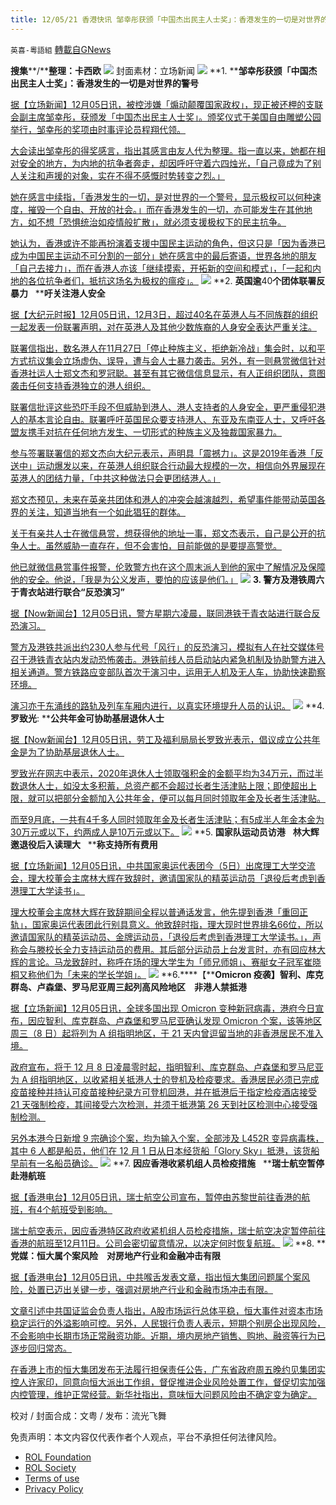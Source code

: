 ```yaml
---
title: 12/05/21 香港快讯 邹幸彤获颁「中国杰出民主人士奖」：香港发生的一切是对世界的警号
---
```

`英喜-粵語組` [轉載自GNews](https://gnews.org/zh-hans/1723005/)

**搜集****/****整理：卡西欧**
![](https://assets.gnews.org/wp-content/uploads/2021/12/1205fenmian.jpg)
封面素材：立场新闻
![](https://assets.gnews.org/wp-content/uploads/2021/12/Screen-Shot-2021-12-05-at-9.20.12-AM.png)
**1. ****邹幸彤获颁「中国杰出民主人士奖」：香港发生的一切是对世界的警号**

[据【立场新闻】12月05日讯，被控涉嫌「煽动颠覆国家政权」，现正被还柙的支联会副主席邹幸彤，获颁发「中国杰出民主人士奖」。颁奖仪式于美国自由雕塑公园举行，邹幸彤的奖项由时事评论员程翔代领。](https://www.thestandnews.com/politics/鄒幸彤獲頒中國傑出民主人士獎香港發生的一切是對世界的警號)

[大会读出邹幸彤的得奖感言，指出其感言由友人代为整理。指一直以来，她都在相对安全的地方，为内地的抗争者奔走，却因呼吁守着六四烛光，「自己竟成为了别人关注和声援的对象，实在不得不感慨时势转变之烈。」](https://www.thestandnews.com/politics/鄒幸彤獲頒中國傑出民主人士獎香港發生的一切是對世界的警號)

[她在感言中续指，「香港发生的一切，是对世界的一个警号，显示极权可以何种速度，摧毁一个自由、开放的社会。」而在香港发生的一切，亦可能发生在其他地方，如不想「恐惧统治如疫情般扩散」，就必须支援极权下的民主抗争。](https://www.thestandnews.com/politics/鄒幸彤獲頒中國傑出民主人士獎香港發生的一切是對世界的警號)

[她认为，香港或许不能再扮演着支援中国民主运动的角色，但这只是「因为香港已成为中国民主运动不可分割的一部分」她在感言中的最后寄语，世界各地的朋友「自己去接力」，而在香港人亦该「继续摸索，开拓新的空间和模式」，「一起和内地的各位抗争者们，抵抗这场名为极权的瘟疫」。](https://www.thestandnews.com/politics/鄒幸彤獲頒中國傑出民主人士獎香港發生的一切是對世界的警號)
![](https://assets.gnews.org/wp-content/uploads/2021/12/Screen-Shot-2021-12-05-at-9.20.22-AM.png)
**2. ****英国逾****40****个团体联署反暴力****   ****吁关注港人安全**

[据【大纪元时报】12月05日讯，12月3日，超过40名在英港人与不同族群的组织一起发表一份联署声明，对在英港人及其他少数族裔的人身安全表达严重关注。](https://hk.epochtimes.com/news/2021-12-05/52104860)

[联署信指出，数名港人在11月27日「停止种族主义，拒绝新冷战」集会时，以和平方式抗议集会立场虚伪、误导，遭与会人士暴力袭击。另外，有一则悬赏微信针对香港社运人士郑文杰和罗冠聪。甚至有其它微信信息显示，有人正组织团队，意图袭击任何支持香港独立的港人组织。](https://hk.epochtimes.com/news/2021-12-05/52104860)

[联署信批评这些恐吓手段不但威胁到港人、港人支持者的人身安全，更严重侵犯港人的基本言论自由。联署呼吁英国民众要支持港人、东亚及东南亚人士，又呼吁各盟友携手对抗在任何地方发生、一切形式的种族主义及独裁国家暴力。](https://hk.epochtimes.com/news/2021-12-05/52104860)

[参与签署联署信的郑文杰向大纪元表示，声明具「震撼力」。这是2019年香港「反送中」运动爆发以来，在英港人组织联合行动最大规模的一次，相信向外界展现在英港人的团结力量，「中共这种做法只会更团结港人。」](https://hk.epochtimes.com/news/2021-12-05/52104860)

[郑文杰预见，未来在英亲共团体和港人的冲突会越演越烈，希望事件能带动英国各界的关注，知道当地有一个如此猖狂的群体。](https://hk.epochtimes.com/news/2021-12-05/52104860)

[关于有亲共人士在微信悬赏，想获得他的地址一事，郑文杰表示，自己是公开的抗争人士。虽然威胁一直存在，但不会害怕，目前能做的是要提高警觉。](https://hk.epochtimes.com/news/2021-12-05/52104860)

[他已就微信悬赏事件报警，伦敦警方也在这个周末派人到他的家中了解情况及保障他的安全。他说，「我是为公义发声，要怕的应该是他们。」](https://hk.epochtimes.com/news/2021-12-05/52104860)
![](https://assets.gnews.org/wp-content/uploads/2021/12/Screen-Shot-2021-12-05-at-9.20.33-AM.png)
**3. ****警方及港铁周六于青衣站进行联合****“****反恐演习****”**

[据【Now新闻台】12月05日讯，警方星期六凌晨，联同港铁于青衣站进行联合反恐演习。](https://news.now.com/home/local/player?newsId=458924)

[警方及港铁共派出约230人参与代号「风行」的反恐演习，模拟有人在社交媒体号召于港铁青衣站内发动恐怖袭击。港铁前线人员启动站内紧急机制及协助警方进入相关通道。警方铁路应变部队首次于演习中，运用无人机及无人车，协助快速勘察环境。](https://news.now.com/home/local/player?newsId=458924)

[演习亦于东涌线的路轨及列车车厢内进行，以真实环境提升人员的认识。](https://news.now.com/home/local/player?newsId=458924)
![](https://assets.gnews.org/wp-content/uploads/2021/12/Screen-Shot-2021-12-05-at-9.20.44-AM.png)
**4. ****罗致光****: ****公共年金可协助基层退休人士**

[据【Now新闻台】12月05日讯，劳工及福利局局长罗致光表示，倡议成立公共年金是为了协助基层退休人士。](https://news.now.com/home/local/player?newsId=458907)

[罗致光在网志中表示，2020年退休人士领取强积金的金额平均为34万元，而过半数退休人士，如没太多积蓄，总资产都不会超过长者生活津贴上限；即使超出上限，就可以把部分金额加入公共年金，便可以每月同时领取年金及长者生活津贴。](https://news.now.com/home/local/player?newsId=458907)

[而至9月底，一共有4千多人同时领取年金及长者生活津贴；有5成半人年金本金为30万元或以下，约两成人是10万元或以下。](https://news.now.com/home/local/player?newsId=458907)
![](https://assets.gnews.org/wp-content/uploads/2021/12/Screen-Shot-2021-12-05-at-9.20.52-AM.png)
**5. ****国家队运动员访港****   ****林大辉邀退役后入读理大****   ****称支持所有费用**

[据【立场新闻】12月05日讯，中共国家奥运代表团今（5日）出席理工大学交流会，理大校董会主席林大辉在致辞时，邀请国家队的精英运动员「退役后考虑到香港理工大学读书」。](https://www.thestandnews.com/society/國家隊運動員訪港-林大輝邀退役後入讀理大-稱支持所有費用)

[理大校董会主席林大辉在致辞期间全程以普通话发言，他先提到香港「重回正轨」，国家奥运代表团此行别具意义。他致辞时指，理大现时世界排名66位，所以邀请国家队的精英运动员、金牌运动员，「退役后考虑到香港理工大学读书。」，声称会与滕校长全力支持运动员的费用。其后部分运动员上台发言时，亦有回应林大辉的言论。马龙致辞时，称呼在场的理大学生为「师兄师姐」、赛艇女子冠军崔晓桐又称他们为「未来的学长学姐」。](https://www.thestandnews.com/society/國家隊運動員訪港-林大輝邀退役後入讀理大-稱支持所有費用)
![](https://assets.gnews.org/wp-content/uploads/2021/12/Screen-Shot-2021-12-05-at-9.21.03-AM.png)
**6.****【****Omicron ****疫袭】智利、库克群岛、卢森堡、罗马尼亚周三起列高风险地区****　非港人禁抵港**

[据【立场新闻】12月05日讯，全球多国出现 Omicron 变种新冠病毒，港府今日宣布，因应智利、库克群岛、卢森堡和罗马尼亚确认发现 Omicron 个案，该等地区周三（8 日）起将列为 A 组指明地区，于 21 天内曾逗留当地的非香港居民不准入境。](https://www.thestandnews.com/society/omicron-疫襲智利庫克群島盧森堡羅馬尼亞周三起列高風險地區-非港人禁抵港)

[政府宣布，将于 12 月 8 日凌晨零时起，指明智利、库克群岛、卢森堡和罗马尼亚为 A 组指明地区，以收紧相关抵港人士的登机及检疫要求。香港居民必须已完成疫苗接种并持认可疫苗接种纪录方可登机回港，并在抵港后于指定检疫酒店接受 21 天强制检疫，其间接受六次检测，并须于抵港第 26 天到社区检测中心接受强制检测。](https://www.thestandnews.com/society/omicron-疫襲智利庫克群島盧森堡羅馬尼亞周三起列高風險地區-非港人禁抵港)

[另外本港今日新增 9 宗确诊个案，均为输入个案，全部涉及 L452R 变异病毒株，其中 6 人都是船员，他们在 12 月 1 日从日本经货船「Glory Sky」抵港，该货船早前有一名船员确诊。](https://www.thestandnews.com/society/omicron-疫襲智利庫克群島盧森堡羅馬尼亞周三起列高風險地區-非港人禁抵港)
![](https://assets.gnews.org/wp-content/uploads/2021/12/Screen-Shot-2021-12-05-at-9.21.14-AM.png)
**7. ****因应香港收紧机组人员检疫措施****   ****瑞士航空暂停赴港航班**

[据【香港电台】12月05日讯，瑞士航空公司宣布，暂停由苏黎世前往香港的航班，有4个航班受到影响。](https://news.rthk.hk/rthk/ch/component/k2/1622850-20211205.htm?spTabChangeable=0)

[瑞士航空表示，因应香港特区政府收紧机组人员检疫措施，瑞士航空决定暂停前往香港的航班至12月11日。公司会密切留意情况，以决定何时恢复航班。](https://news.rthk.hk/rthk/ch/component/k2/1622850-20211205.htm?spTabChangeable=0)
![](https://assets.gnews.org/wp-content/uploads/2021/12/Screen-Shot-2021-12-05-at-9.21.24-AM.png)
**8. ****党媒：恒大属个案风险　对房地产行业和金融冲击有限**

[据【香港电台】12月05日讯，中共喉舌发表文章，指出恒大集团问题属个案风险，处置已迈出关键一步，强调对房地产行业和金融市场冲击有限。](https://news.rthk.hk/rthk/ch/component/k2/1622859-20211205.htm?spTabChangeable=0)

[文章引述中共国证监会负责人指出，A股市场运行总体平稳，恒大事件对资本市场稳定运行的外溢影响可控。另外，人民银行负责人表示，短期个别房企出现风险，不会影响中长期市场正常融资功能。近期，境内房地产销售、购地、融资等行为已逐步回归常态。](https://news.rthk.hk/rthk/ch/component/k2/1622859-20211205.htm?spTabChangeable=0)

[在香港上市的恒大集团发布无法履行担保责任公告，广东省政府周五晚约见集团实控人许家印，同意向恒大派出工作组，督促推进企业风险处置工作，督促切实加强内控管理，维护正常经营。新华社指出，意味恒大问题风险由不确定变为确定。](https://news.rthk.hk/rthk/ch/component/k2/1622859-20211205.htm?spTabChangeable=0)

校对 / 封面合成：文粤 / 发布：流光飞舞

 

免责声明：本文内容仅代表作者个人观点，平台不承担任何法律风险。

- [ROL Foundation](https://rolfoundation.org/)
- [ROL Society](https://rolsociety.org/)
- [Terms of use](https://gnews.org/terms-of-use-3/)
- [Privacy Policy](https://gnews.org/privacy-policy/)
